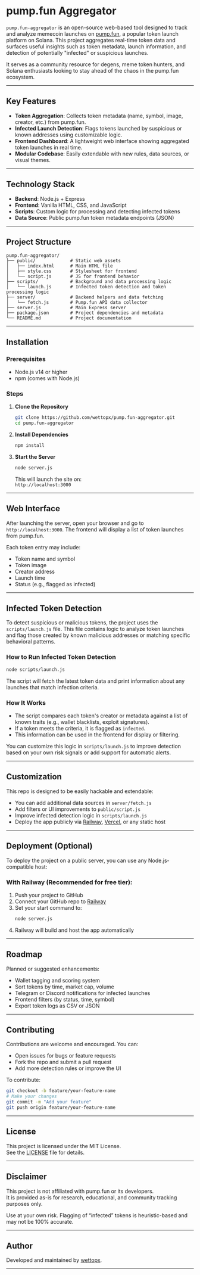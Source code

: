 # pump.fun Aggregator

`pump.fun-aggregator` is an open-source web-based tool designed to track and analyze memecoin launches on [pump.fun](https://pump.fun), a popular token launch platform on Solana. This project aggregates real-time token data and surfaces useful insights such as token metadata, launch information, and detection of potentially "infected" or suspicious launches.

It serves as a community resource for degens, meme token hunters, and Solana enthusiasts looking to stay ahead of the chaos in the pump.fun ecosystem.

---

## Key Features

- **Token Aggregation**: Collects token metadata (name, symbol, image, creator, etc.) from pump.fun.
- **Infected Launch Detection**: Flags tokens launched by suspicious or known addresses using customizable logic.
- **Frontend Dashboard**: A lightweight web interface showing aggregated token launches in real time.
- **Modular Codebase**: Easily extendable with new rules, data sources, or visual themes.

---

## Technology Stack

- **Backend**: Node.js + Express
- **Frontend**: Vanilla HTML, CSS, and JavaScript
- **Scripts**: Custom logic for processing and detecting infected tokens
- **Data Source**: Public pump.fun token metadata endpoints (JSON)

---

## Project Structure

```
pump.fun-aggregator/
├── public/             # Static web assets
│   ├── index.html      # Main HTML file
│   ├── style.css       # Stylesheet for frontend
│   └── script.js       # JS for frontend behavior
├── scripts/            # Background and data processing logic
│   └── launch.js       # Infected token detection and token processing logic
├── server/             # Backend helpers and data fetching
│   └── fetch.js        # Pump.fun API data collector
├── server.js           # Main Express server
├── package.json        # Project dependencies and metadata
└── README.md           # Project documentation
```

---

## Installation

### Prerequisites

- Node.js v14 or higher
- npm (comes with Node.js)

### Steps

1. **Clone the Repository**

   ```bash
   git clone https://github.com/wettopx/pump.fun-aggregator.git
   cd pump.fun-aggregator
   ```

2. **Install Dependencies**

   ```bash
   npm install
   ```

3. **Start the Server**

   ```bash
   node server.js
   ```

   This will launch the site on:  
   `http://localhost:3000`

---

## Web Interface

After launching the server, open your browser and go to `http://localhost:3000`. The frontend will display a list of token launches from pump.fun.

Each token entry may include:

- Token name and symbol
- Token image
- Creator address
- Launch time
- Status (e.g., flagged as infected)

---

## Infected Token Detection

To detect suspicious or malicious tokens, the project uses the `scripts/launch.js` file. This file contains logic to analyze token launches and flag those created by known malicious addresses or matching specific behavioral patterns.

### How to Run Infected Token Detection

```bash
node scripts/launch.js
```

The script will fetch the latest token data and print information about any launches that match infection criteria.

### How It Works

- The script compares each token's creator or metadata against a list of known traits (e.g., wallet blacklists, exploit signatures).
- If a token meets the criteria, it is flagged as `infected`.
- This information can be used in the frontend for display or filtering.

You can customize this logic in `scripts/launch.js` to improve detection based on your own risk signals or add support for automatic alerts.

---

## Customization

This repo is designed to be easily hackable and extendable:

- You can add additional data sources in `server/fetch.js`
- Add filters or UI improvements to `public/script.js`
- Improve infected detection logic in `scripts/launch.js`
- Deploy the app publicly via [Railway](https://railway.app), [Vercel](https://vercel.com), or any static host

---

## Deployment (Optional)

To deploy the project on a public server, you can use any Node.js-compatible host:

### With Railway (Recommended for free tier):

1. Push your project to GitHub
2. Connect your GitHub repo to [Railway](https://railway.app/)
3. Set your start command to:  
   ```bash
   node server.js
   ```
4. Railway will build and host the app automatically

---

## Roadmap

Planned or suggested enhancements:

- Wallet tagging and scoring system
- Sort tokens by time, market cap, volume
- Telegram or Discord notifications for infected launches
- Frontend filters (by status, time, symbol)
- Export token logs as CSV or JSON

---

## Contributing

Contributions are welcome and encouraged. You can:

- Open issues for bugs or feature requests
- Fork the repo and submit a pull request
- Add more detection rules or improve the UI

To contribute:

```bash
git checkout -b feature/your-feature-name
# Make your changes
git commit -m "Add your feature"
git push origin feature/your-feature-name
```

---

## License

This project is licensed under the MIT License.  
See the [LICENSE](LICENSE) file for details.

---

## Disclaimer

This project is not affiliated with pump.fun or its developers.  
It is provided as-is for research, educational, and community tracking purposes only.

Use at your own risk. Flagging of “infected” tokens is heuristic-based and may not be 100% accurate.

---

## Author

Developed and maintained by [wettopx](https://github.com/wettopx).

---

